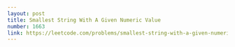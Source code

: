 ```yaml
---
layout: post
title: Smallest String With A Given Numeric Value
number: 1663
link: https://leetcode.com/problems/smallest-string-with-a-given-numeric-value
---
```

